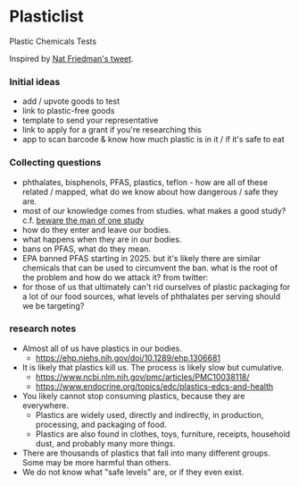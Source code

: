 # Plasticlist

Plastic Chemicals Tests

Inspired by [Nat Friedman's tweet](https://twitter.com/natfriedman/status/1789287484515659896).

### Initial ideas
- add / upvote goods to test
- link to plastic-free goods
- template to send your representative
- link to apply for a grant if you're researching this
- app to scan barcode & know how much plastic is in it / if it's safe to eat

### Collecting questions
- phthalates, bisphenols, PFAS, plastics, teflon - how are all of these related / mapped, what do we know about how dangerous / safe they are.
- most of our knowledge comes from studies. what makes a good study? c.f. [beware the man of one study](https://slatestarcodex.com/2014/12/12/beware-the-man-of-one-study/)
- how do they enter and leave our bodies.
- what happens when they are in our bodies.
- bans on PFAS, what do they mean.
- EPA banned PFAS starting in 2025. but it's likely there are similar chemicals that can be used to circumvent the ban. what is the root of the problem and how do we attack it?
from twitter:
- for those of us that ultimately can't rid ourselves of plastic packaging for a lot of our food sources, what levels of phthalates per serving should we be targeting?

### research notes

- Almost all of us have plastics in our bodies.
  - https://ehp.niehs.nih.gov/doi/10.1289/ehp.1306681
- It is likely that plastics kill us. The process is likely slow but cumulative.
  - https://www.ncbi.nlm.nih.gov/pmc/articles/PMC10038118/
  - https://www.endocrine.org/topics/edc/plastics-edcs-and-health
- You likely cannot stop consuming plastics, because they are everywhere.
  - Plastics are widely used, directly and indirectly, in production, processing, and packaging of food.
  - Plastics are also found in clothes, toys, furniture, receipts, household dust, and probably many more things.
- There are thousands of plastics that fall into many different groups. Some may be more harmful than others.
- We do not know what "safe levels" are, or if they even exist.




